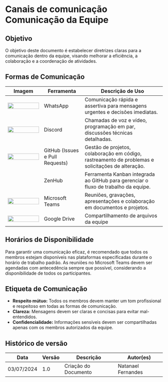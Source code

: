 # Canais de comunicação Comunicação da Equipe

## Objetivo
O objetivo deste documento é estabelecer diretrizes claras para a comunicação dentro da equipe, visando melhorar a eficiência, a colaboração e a coordenação de atividades.

## Formas de Comunicação



| Imagem | Ferramenta         | Descrição de Uso                                                                 |
|--------|--------------------|----------------------------------------------------------------------------------|
| <img src="https://static.vecteezy.com/system/resources/previews/023/986/589/non_2x/whatsapp-logo-whatsapp-logo-transparent-whatsapp-icon-transparent-free-free-png.png" height="20px" width="100px"> | WhatsApp            | Comunicação rápida e assertiva para mensagens urgentes e decisões imediatas.     |
| <img src="https://www.freepnglogos.com/uploads/discord-logo-png/discord-logo-logodownload-download-logotipos-1.png" height="20px" width="100px">   | Discord             | Chamadas de voz e vídeo, programação em par, discussões técnicas detalhadas.     |
| <img src="https://pngimg.com/uploads/github/github_PNG40.png" height="20px" width="100px">    | GitHub (Issues e Pull Requests) | Gestão de projetos, colaboração em código, rastreamento de problemas e solicitações de alteração. |
| <img src="https://app.zenhub.com/dist/favicon/apple-touch-icon.png" height="15px" width="100px">   | ZenHub              | Ferramenta Kanban integrada ao GitHub para gerenciar o fluxo de trabalho da equipe. |
| <img src="https://d1fdloi71mui9q.cloudfront.net/KG6Bw8GRJOgOyoDgxblL_wKaXXL2c0b1Zi2DP" height="20px" width="100px"> | Microsoft Teams     | Reuniões, gravações, apresentações e colaboração em documentos e projetos.        |
|<img src="https://w7.pngwing.com/pngs/587/716/png-transparent-drive-google-google-s-logo-icon.png" height="20px" width="100px">|Google Drive| Compartilhamento de arquivos da equipe|

## Horários de Disponibilidade
Para garantir uma comunicação eficaz, é recomendado que todos os membros estejam disponíveis nas plataformas especificadas durante o horário de trabalho padrão. As reuniões no Microsoft Teams devem ser agendadas com antecedência sempre que possível, considerando a disponibilidade de todos os participantes.

## Etiqueta de Comunicação
- **Respeito mútuo:** Todos os membros devem manter um tom profissional e respeitoso em todas as formas de comunicação.
- **Clareza:** Mensagens devem ser claras e concisas para evitar mal-entendidos.
- **Confidencialidade:** Informações sensíveis devem ser compartilhadas apenas com os membros autorizados da equipe.

## Histórico de versão
| Data | Versão | Descrição | Autor(es) |
| ---- | ---- | ---- | ---- |
| 03/07/2024 | 1.0 | Criação do Documento | Natanael Fernandes |